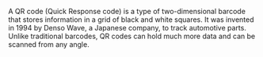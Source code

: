 A QR code (Quick Response code) is a type of two-dimensional barcode that stores information in a grid of black and white squares. It was invented in 1994 by Denso Wave, a Japanese company, to track automotive parts. Unlike traditional barcodes, QR codes can hold much more data and can be scanned from any angle.
